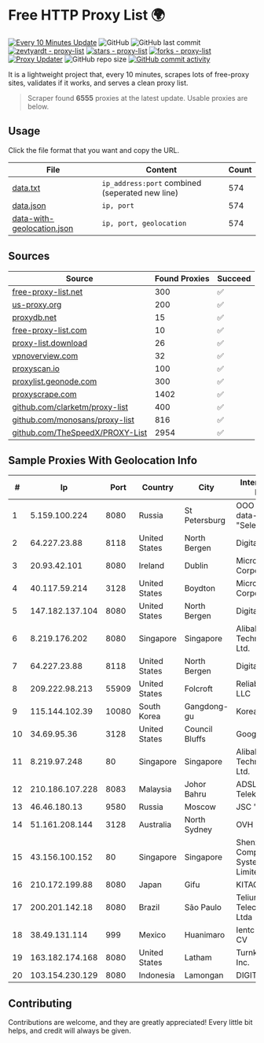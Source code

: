 
# Free HTTP Proxy List 🌍

[![Every 10 Minutes Update](https://github.com/mertguvencli/http-proxy-list/actions/workflows/main.yml/badge.svg?branch=main)](https://github.com/mertguvencli/http-proxy-list/actions/workflows/main.yml)
![GitHub](https://img.shields.io/github/license/mertguvencli/http-proxy-list)
![GitHub last commit](https://img.shields.io/github/last-commit/mertguvencli/http-proxy-list)
[![zevtyardt - proxy-list](https://img.shields.io/static/v1?label=zevtyardt&message=proxy-list&color=blue&logo=github)](https://github.com/zevtyardt/proxy-list "Go to GitHub repo")
[![stars - proxy-list](https://img.shields.io/github/stars/zevtyardt/proxy-list?style=social)](https://github.com/zevtyardt/proxy-list)
[![forks - proxy-list](https://img.shields.io/github/forks/zevtyardt/proxy-list?style=social)](https://github.com/zevtyardt/proxy-list)
[![Proxy Updater](https://github.com/zevtyardt/proxy-list/workflows/Proxy%20Updater/badge.svg)](https://github.com/zevtyardt/proxy-list/actions?query=workflow:"Proxy+Updater")
![GitHub repo size](https://img.shields.io/github/repo-size/zevtyardt/proxy-list)
[![GitHub commit activity](https://img.shields.io/github/commit-activity/m/zevtyardt/proxy-list?logo=commits)](https://github.com/zevtyardt/proxy-list/commits/main)

It is a lightweight project that, every 10 minutes, scrapes lots of free-proxy sites, validates if it works, and serves a clean proxy list.

> Scraper found **6555** proxies at the latest update. Usable proxies are below.

## Usage

Click the file format that you want and copy the URL.

|File|Content|Count|
|----|-------|-----|
|[data.txt](https://raw.githubusercontent.com/mertguvencli/http-proxy-list/main/proxy-list/data.txt)|`ip_address:port` combined (seperated new line)|574|
|[data.json](https://raw.githubusercontent.com/mertguvencli/http-proxy-list/main/proxy-list/data.json)|`ip, port`|574|
|[data-with-geolocation.json](https://raw.githubusercontent.com/mertguvencli/http-proxy-list/main/proxy-list/data-with-geolocation.json)|`ip, port, geolocation`|574|

## Sources

|Source|Found Proxies|Succeed|
|------|-------------|-------|
|[free-proxy-list.net](https://free-proxy-list.net)|300|✅|
|[us-proxy.org](https://www.us-proxy.org)|200|✅|
|[proxydb.net](http://proxydb.net)|15|✅|
|[free-proxy-list.com](https://free-proxy-list.com/?page=&port=&type%5B%5D=http&type%5B%5D=https&up_time=0&search=Search)|10|✅|
|[proxy-list.download](https://www.proxy-list.download/HTTP)|26|✅|
|[vpnoverview.com](https://vpnoverview.com/privacy/anonymous-browsing/free-proxy-servers)|32|✅|
|[proxyscan.io](https://www.proxyscan.io)|100|✅|
|[proxylist.geonode.com](https://proxylist.geonode.com/api/proxy-list?limit=300&page=1&sort_by=lastChecked&sort_type=desc&protocols=http,https)|300|✅|
|[proxyscrape.com](https://api.proxyscrape.com/v2/?request=displayproxies&protocol=http&timeout=10000&country=all&ssl=all&anonymity=all)|1402|✅|
|[github.com/clarketm/proxy-list](https://raw.githubusercontent.com/clarketm/proxy-list/master/proxy-list-raw.txt)|400|✅|
|[github.com/monosans/proxy-list](https://raw.githubusercontent.com/monosans/proxy-list/main/proxies/http.txt)|816|✅|
|[github.com/TheSpeedX/PROXY-List](https://raw.githubusercontent.com/TheSpeedX/PROXY-List/master/http.txt)|2954|✅|


## Sample Proxies With Geolocation Info

|#|Ip|Port|Country|City|Internet Service Provider|
|-|--|----|-------|----|-------------------------|
|1|5.159.100.224|8080|Russia|St Petersburg|OOO "Network of data-centers "Selectel"|
|2|64.227.23.88|8118|United States|North Bergen|DigitalOcean, LLC|
|3|20.93.42.101|8080|Ireland|Dublin|Microsoft Corporation|
|4|40.117.59.214|3128|United States|Boydton|Microsoft Corporation|
|5|147.182.137.104|8080|United States|North Bergen|DigitalOcean, LLC|
|6|8.219.176.202|8080|Singapore|Singapore|Alibaba (US) Technology Co., Ltd.|
|7|64.227.23.88|8118|United States|North Bergen|DigitalOcean, LLC|
|8|209.222.98.213|55909|United States|Folcroft|ReliableSite.Net LLC|
|9|115.144.102.39|10080|South Korea|Gangdong-gu|Korea Telecom|
|10|34.69.95.36|3128|United States|Council Bluffs|Google LLC|
|11|8.219.97.248|80|Singapore|Singapore|Alibaba (US) Technology Co., Ltd.|
|12|210.186.107.228|8083|Malaysia|Johor Bahru|ADSL Streamyx Telekom Malaysia|
|13|46.46.180.13|9580|Russia|Moscow|JSC "RetnNet"|
|14|51.161.208.144|3128|Australia|North Sydney|OVH SAS|
|15|43.156.100.152|80|Singapore|Singapore|Shenzhen Tencent Computer Systems Company Limited|
|16|210.172.199.88|8080|Japan|Gifu|KITAGATA|
|17|200.201.142.18|8080|Brazil|São Paulo|Telium Telecomunicações Ltda|
|18|38.49.131.114|999|Mexico|Huanimaro|Ientc S De RL De CV|
|19|163.182.174.168|8080|United States|Latham|Turnkey Internet Inc.|
|20|103.154.230.129|8080|Indonesia|Lamongan|DIGITNET|



## Contributing

Contributions are welcome, and they are greatly appreciated! Every
little bit helps, and credit will always be given.

